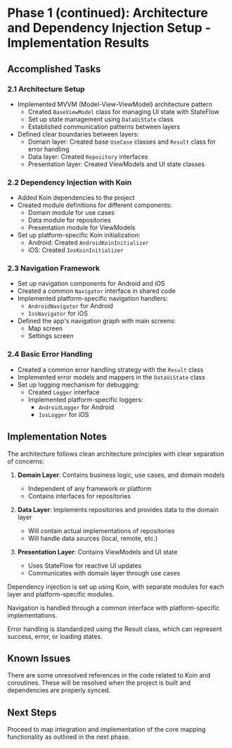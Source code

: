 # Phase 1 (continued): Architecture and Dependency Injection Setup - Implementation Results

## Accomplished Tasks

### 2.1 Architecture Setup
- Implemented MVVM (Model-View-ViewModel) architecture pattern
  - Created `BaseViewModel` class for managing UI state with StateFlow
  - Set up state management using `DataUiState` class
  - Established communication patterns between layers
- Defined clear boundaries between layers:
  - Domain layer: Created base `UseCase` classes and `Result` class for error handling
  - Data layer: Created `Repository` interfaces
  - Presentation layer: Created ViewModels and UI state classes

### 2.2 Dependency Injection with Koin
- Added Koin dependencies to the project
- Created module definitions for different components:
  - Domain module for use cases
  - Data module for repositories
  - Presentation module for ViewModels
- Set up platform-specific Koin initialization:
  - Android: Created `AndroidKoinInitializer`
  - iOS: Created `IosKoinInitializer`

### 2.3 Navigation Framework
- Set up navigation components for Android and iOS
- Created a common `Navigator` interface in shared code
- Implemented platform-specific navigation handlers:
  - `AndroidNavigator` for Android
  - `IosNavigator` for iOS
- Defined the app's navigation graph with main screens:
  - Map screen
  - Settings screen

### 2.4 Basic Error Handling
- Created a common error handling strategy with the `Result` class
- Implemented error models and mappers in the `DataUiState` class
- Set up logging mechanism for debugging:
  - Created `Logger` interface
  - Implemented platform-specific loggers:
    - `AndroidLogger` for Android
    - `IosLogger` for iOS

## Implementation Notes

The architecture follows clean architecture principles with clear separation of concerns:

1. **Domain Layer**: Contains business logic, use cases, and domain models
   - Independent of any framework or platform
   - Contains interfaces for repositories

2. **Data Layer**: Implements repositories and provides data to the domain layer
   - Will contain actual implementations of repositories
   - Will handle data sources (local, remote, etc.)

3. **Presentation Layer**: Contains ViewModels and UI state
   - Uses StateFlow for reactive UI updates
   - Communicates with domain layer through use cases

Dependency injection is set up using Koin, with separate modules for each layer and platform-specific modules.

Navigation is handled through a common interface with platform-specific implementations.

Error handling is standardized using the Result class, which can represent success, error, or loading states.

## Known Issues

There are some unresolved references in the code related to Koin and coroutines. These will be resolved when the project is built and dependencies are properly synced.

## Next Steps

Proceed to map integration and implementation of the core mapping functionality as outlined in the next phase.